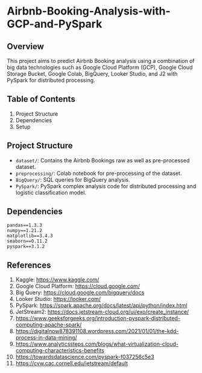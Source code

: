 # Airbnb-Booking-Analysis-with-GCP-and-PySpark

## Overview
This project aims to predict Airbnb Booking analysis using a combination of big data technologies such as Google Cloud Platform (GCP), Google Cloud Storage Bucket, Google Colab, BigQuery, Looker Studio, and J2 with PySpark for distributed processing.

## Table of Contents
1. Project Structure
2. Dependencies
3. Setup

## Project Structure
- ```dataset/```: Contains the Airbnb Bookings raw as well as pre-processed dataset.
- ```preprocessing/```: Colab notebook for pre-processing of the dataset.
- ```BigQuery/```: SQL queries for BigQuery analysis.
- ```PySpark/```: PySpark complex analysis code for distributed processing and logistic classification model.

## Dependencies
```
pandas==1.3.3
numpy==1.21.2
matplotlib==3.4.3
seaborn==0.11.2
pyspark==3.1.2
```

## References
1. Kaggle: https://www.kaggle.com/
2. Google Cloud Platform: https://cloud.google.com/
3. Big Query: https://cloud.google.com/bigquery/docs
4. Looker Studio: https://looker.com/
5. PySpark: https://spark.apache.org/docs/latest/api/python/index.html
6. JetStream2: https://docs.jetstream-cloud.org/ui/exo/create_instance/
7. https://www.geeksforgeeks.org/introduction-pyspark-distributed-computing-apache-spark/
8. https://digitalnow878391108.wordpress.com/2021/01/01/the-kdd-process-in-data-mining/
9. https://www.analyticssteps.com/blogs/what-virtualization-cloud-computing-characteristics-benefits
10. https://towardsdatascience.com/pyspark-f037256c5e3
11. https://cvw.cac.cornell.edu/jetstream/default
